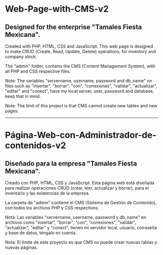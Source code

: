 # Web-Page-with-CMS-v2
## Designed for the enterprise "Tamales Fiesta Mexicana".
Created with PHP, HTML, CSS and JavaScript. This web page is designed to make CRUD (Create, Read, Update, Delete) operations, for inventory and company stock.

The "admin" folder, contains the CMS (Content Management System), with all PHP and CSS respective files.


Note: The variables "servername, username, password and db_name" on files such as "insertar", "borrar", "con", "conexiones", "validar", "actualizar", "editar" and "conect", have my local server, user, password and database, keep that in mind.


Note: The limit of this project is that CMS cannot create new tables and new pages.

----
# Página-Web-con-Administrador-de-contenidos-v2
## Diseñado para la empresa "Tamales Fiesta Mexicana".
Creado con PHP, HTML, CSS y JavaScript. Esta página web está diseñada para realizar operaciones CRUD (crear, leer, actualizar y borrar), para el inventario y las existencias de la empresa.

La carpeta de "admin" contiene el CMS (Sistema de Gestión de Contenido), con todos los archivos PHP y CSS respectivos. 


Nota: Las variables "servername, username, password y db_name" en archivos como "insertar", "borrar", "con", "conexiones", "validar", "actualizar", "editar" y "conect", tienen mi servidor local, usuario, cotraseña y base de datos, téngalo en cuenta.


Nota: El límite de este proyecto es que CMS no puede crear nuevas tablas y nuevas páginas.
